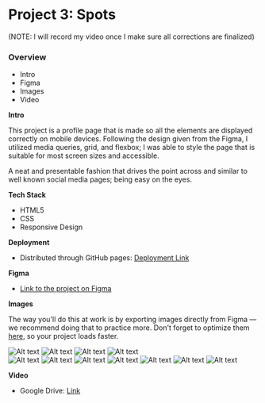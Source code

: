 # Project 3: Spots
(NOTE: I will record my video once I make sure all corrections are finalized)
### Overview  

* Intro  
* Figma  
* Images 
* Video 
  
**Intro**
  
This project is a profile page that is made so all the elements are displayed correctly on mobile devices. Following the design given from the Figma, I utilized media queries, grid, and flexbox; I was able to style the page that is suitable for most screen sizes and accessible. 

A neat and presentable fashion that drives the point across and similar to well known social media pages; being easy on the eyes.

**Tech Stack**
* HTML5
* CSS
* Responsive Design


**Deployment**

- Distributed through GitHub pages: [Deployment Link](http://jinjt10.github.io/se_project_spots/)

**Figma**  
  
* [Link to the project on Figma](https://www.figma.com/file/BBNm2bC3lj8QQMHlnqRsga/Sprint-3-Project-%E2%80%94-Spots?type=design&node-id=2%3A60&mode=design&t=afgNFybdorZO6cQo-1)
  
**Images**  
  
The way you'll do this at work is by exporting images directly from Figma — we recommend doing that to practice more. Don't forget to optimize them [here](https://tinypng.com/), so your project loads faster. 

![Alt text](/images/1-photo-by-moritz-feldmann-from-pexels.jpg)
![Alt text](/images/2-photo-by-ceiline-from-pexels.jpg)
![Alt text](/images/3-photo-by-tubanur-dogan-from-pexels.jpg)
![Alt text](/images/4-photo-by-maurice-laschet-from-pexels.jpg)  
![Alt text](/images/5-photo-by-van-anh-nguyen-from-pexels.jpg)
![Alt text](/images/6-photo-by-moritz-feldmann-from-pexels.jpg)
![Alt text](/images/avatar.jpg)
![Alt text](/images/like_icon.svg)
![Alt text](/images/pencil_icon.svg)
![Alt text](/images/plus%20icon.svg)
![Alt text](/images/spots_logo.svg)

**Video**

- Google Drive: [Link](https://drive.google.com/file/d/1ij3mTICW-xJt4rIAliOiFaZhIjhIN3Iz/view?usp=sharing)